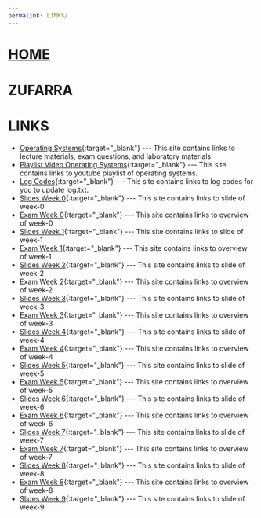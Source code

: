 ```yaml
---
permalink: LINKS/
---
```

# [HOME](../)
# ZUFARRA
# LINKS
* [Operating Systems](https://os.vlsm.org/){:target="_blank"} ---
  This site contains links to lecture materials, exam questions, and laboratory materials.
* [Playlist Video Operating Systems](https://os.vlsm.org/playlists/){:target="_blank"} ---
  This site contains links to youtube playlist of operating systems.
* [Log Codes](https://doit.vlsm.org/ETC/logCodes.txt){:target="_blank"} ---
  This site contains links to log codes for you to update log.txt.
* [Slides Week 0](https://docos.vlsm.org/Slides/os00.pdf){:target="_blank"} ---
  This site contains links to slide of week-0
* [Exam Week 0](https://rms46.vlsm.org/2/195.pdf){:target="_blank"} ---
  This site contains links to overview of week-0
* [Slides Week 1](https://docos.vlsm.org/Slides/os01.pdf){:target="_blank"} ---
  This site contains links to slide of week-1
* [Exam Week 1](https://rms46.vlsm.org/2/196.pdf){:target="_blank"} ---
  This site contains links to overview of week-1
* [Slides Week 2](https://docos.vlsm.org/Slides/os02.pdf){:target="_blank"} ---
  This site contains links to slide of week-2
* [Exam Week 2](https://rms46.vlsm.org/2/197.pdf){:target="_blank"} ---
  This site contains links to overview of week-2
* [Slides Week 3](https://docos.vlsm.org/Slides/os03.pdf){:target="_blank"} ---
  This site contains links to slide of week-3
* [Exam Week 3](https://rms46.vlsm.org/2/198.pdf){:target="_blank"} ---
  This site contains links to overview of week-3
* [Slides Week 4](https://docos.vlsm.org/Slides/os04.pdf){:target="_blank"} ---
  This site contains links to slide of week-4
* [Exam Week 4](https://rms46.vlsm.org/2/199.pdf){:target="_blank"} ---
  This site contains links to overview of week-4
* [Slides Week 5](https://docos.vlsm.org/Slides/os05.pdf){:target="_blank"} ---
  This site contains links to slide of week-5
* [Exam Week 5](https://rms46.vlsm.org/2/200.pdf){:target="_blank"} ---
  This site contains links to overview of week-5
* [Slides Week 6](https://docos.vlsm.org/Slides/os06.pdf){:target="_blank"} ---
  This site contains links to slide of week-6
* [Exam Week 6](https://rms46.vlsm.org/2/201.pdf){:target="_blank"} ---
  This site contains links to overview of week-6
* [Slides Week 7](https://docos.vlsm.org/Slides/os07.pdf){:target="_blank"} ---
  This site contains links to slide of week-7
* [Exam Week 7](https://rms46.vlsm.org/2/202.pdf){:target="_blank"} ---
  This site contains links to overview of week-7
* [Slides Week 8](https://docos.vlsm.org/Slides/os08.pdf){:target="_blank"} ---
  This site contains links to slide of week-8
* [Exam Week 8](https://rms46.vlsm.org/2/203.pdf){:target="_blank"} ---
  This site contains links to overview of week-8
* [Slides Week 9](https://docos.vlsm.org/Slides/os09.pdf){:target="_blank"} ---
  This site contains links to slide of week-9


  
  
